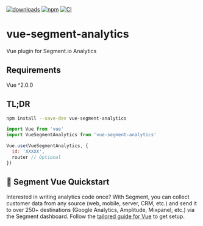 [![downloads](https://img.shields.io/npm/dm/vue-segment-analytics.svg)](https://www.npmjs.com/package/vue-segment-analytics)
[![npm](https://img.shields.io/npm/v/vue-segment-analytics.svg)](https://npmjs.com/package/vue-segment-analytics)
[![CI](https://github.com/Kapiche/vue-segment-analytics/actions/workflows/ci.yml/badge.svg?branch=master)](https://github.com/Kapiche/vue-segment-analytics/actions/workflows/ci.yml)

# vue-segment-analytics

Vue plugin for Segment.io Analytics

## Requirements

Vue ^2.0.0

## TL;DR

```bash
npm install --save-dev vue-segment-analytics
```

```js
import Vue from 'vue'
import VueSegmentAnalytics from 'vue-segment-analytics'

Vue.use(VueSegmentAnalytics, {
  id: 'XXXXX',
  router // Optional
})
```

## 🚀 Segment Vue Quickstart
Interested in writing analytics code once? With Segment, you can collect customer data from any source (web, mobile, server, CRM, etc.) and send it to over 250+ destinations (Google Analytics, Amplitude, Mixpanel, etc.) via the Segment dashboard. Follow the [tailored guide for Vue](https://github.com/segmentio/analytics-vue) to get setup.
